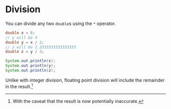 # Division

You can divide any two `double`s using the `*` operator.

```java
double x = 8;
// y will be 4
double y = x / 2;
// z will be 1.3333333333333333
double z = y / 3;

System.out.println(x);
System.out.println(y);
System.out.println(z);
```

Unlike with integer division, floating point division will include the remainder in the result.[^caveat]

[^caveat]: With the caveat that the result is now potentially inaccurate.
